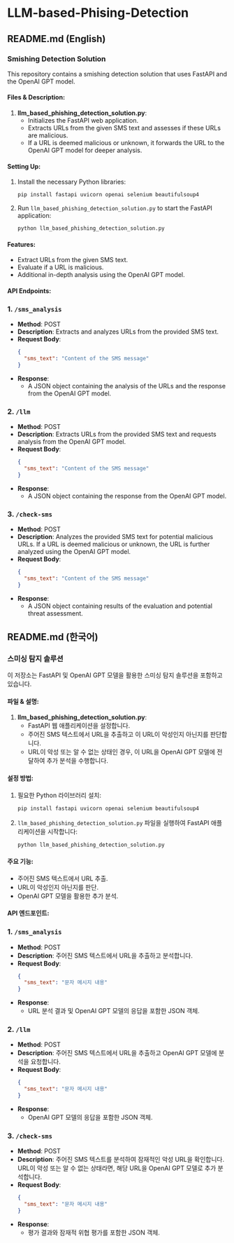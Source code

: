 # LLM-based-Phising-Detection
## README.md (English)

### Smishing Detection Solution

This repository contains a smishing detection solution that uses FastAPI and the OpenAI GPT model.

#### Files & Description:

1. **llm_based_phishing_detection_solution.py**: 
   - Initializes the FastAPI web application.
   - Extracts URLs from the given SMS text and assesses if these URLs are malicious.
   - If a URL is deemed malicious or unknown, it forwards the URL to the OpenAI GPT model for deeper analysis.

#### Setting Up:

1. Install the necessary Python libraries:
   ```bash
   pip install fastapi uvicorn openai selenium beautifulsoup4
   ```
2. Run `llm_based_phishing_detection_solution.py` to start the FastAPI application:
   ```bash
   python llm_based_phishing_detection_solution.py
   ```

#### Features:

- Extract URLs from the given SMS text.
- Evaluate if a URL is malicious.
- Additional in-depth analysis using the OpenAI GPT model.

#### API Endpoints:

### 1. `/sms_analysis`

- **Method**: POST
- **Description**: Extracts and analyzes URLs from the provided SMS text.
- **Request Body**:
  ```json
  {
    "sms_text": "Content of the SMS message"
  }
  ```
- **Response**: 
  - A JSON object containing the analysis of the URLs and the response from the OpenAI GPT model.

### 2. `/llm`

- **Method**: POST
- **Description**: Extracts URLs from the provided SMS text and requests analysis from the OpenAI GPT model.
- **Request Body**:
  ```json
  {
    "sms_text": "Content of the SMS message"
  }
  ```
- **Response**: 
  - A JSON object containing the response from the OpenAI GPT model.

### 3. `/check-sms`

- **Method**: POST
- **Description**: Analyzes the provided SMS text for potential malicious URLs. If a URL is deemed malicious or unknown, the URL is further analyzed using the OpenAI GPT model.
- **Request Body**:
  ```json
  {
    "sms_text": "Content of the SMS message"
  }
  ```
- **Response**: 
  - A JSON object containing results of the evaluation and potential threat assessment.

## README.md (한국어)

### 스미싱 탐지 솔루션

이 저장소는 FastAPI 및 OpenAI GPT 모델을 활용한 스미싱 탐지 솔루션을 포함하고 있습니다.

#### 파일 & 설명:

1. **llm_based_phishing_detection_solution.py**: 
   - FastAPI 웹 애플리케이션을 설정합니다.
   - 주어진 SMS 텍스트에서 URL을 추출하고 이 URL이 악성인지 아닌지를 판단합니다.
   - URL이 악성 또는 알 수 없는 상태인 경우, 이 URL을 OpenAI GPT 모델에 전달하여 추가 분석을 수행합니다.

#### 설정 방법:

1. 필요한 Python 라이브러리 설치:
   ```bash
   pip install fastapi uvicorn openai selenium beautifulsoup4
   ```
2. `llm_based_phishing_detection_solution.py` 파일을 실행하여 FastAPI 애플리케이션을 시작합니다:
   ```bash
   python llm_based_phishing_detection_solution.py
   ```

#### 주요 기능:

- 주어진 SMS 텍스트에서 URL 추출.
- URL이 악성인지 아닌지를 판단.
- OpenAI GPT 모델을 활용한 추가 분석.

#### API 엔드포인트:

### 1. `/sms_analysis`

- **Method**: POST
- **Description**: 주어진 SMS 텍스트에서 URL을 추출하고 분석합니다.
- **Request Body**:
  ```json
  {
    "sms_text": "문자 메시지 내용"
  }
  ```
- **Response**: 
  - URL 분석 결과 및 OpenAI GPT 모델의 응답을 포함한 JSON 객체.

### 2. `/llm`

- **Method**: POST
- **Description**: 주어진 SMS 텍스트에서 URL을 추출하고 OpenAI GPT 모델에 분석을 요청합니다.
- **Request Body**:
  ```json
  {
    "sms_text": "문자 메시지 내용"
  }
  ```
- **Response**: 
  - OpenAI GPT 모델의 응답을 포함한 JSON 객체.

### 3. `/check-sms`

- **Method**: POST
- **Description**: 주어진 SMS 텍스트를 분석하여 잠재적인 악성 URL을 확인합니다. URL이 악성 또는 알 수 없는 상태라면, 해당 URL을 OpenAI GPT 모델로 추가 분석합니다.
- **Request Body**:
  ```json
  {
    "sms_text": "문자 메시지 내용"
  }
  ```
- **Response**: 
  - 평가 결과와 잠재적 위협 평가를 포함한 JSON 객체.
